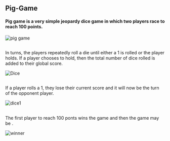 ## Pig-Game

#### Pig game is a very simple jeopardy dice game in which two players race to reach 100 points. 

![pig game](https://user-images.githubusercontent.com/97234029/158071638-731d7dcf-7d0f-4314-b447-c0ef41da9259.jpg)

##
In turns, the players repeatedly roll a die until either a 1 is rolled or the player holds. If a player chooses to hold, then the total number of dice rolled is added to their global score. 

![Dice](https://user-images.githubusercontent.com/97234029/158227246-b1c71103-54c3-42b0-8b00-30f3bd960f85.jpg)

##
If a player rolls a 1, they lose their current score  and it will now be the turn of the opponent player.

![dice1](https://user-images.githubusercontent.com/97234029/158228332-420508a8-9fb9-498c-8c10-2f0711c3e429.jpg)

##
The first player to reach 100 ponts wins the game and then the game may be .

![winner](https://user-images.githubusercontent.com/97234029/158229452-11ecf1d7-45d6-4e0c-af50-421597108be4.jpg)
